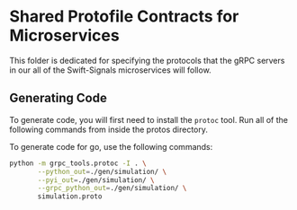 # Shared Protofile Contracts for Microservices
This folder is dedicated for specifying the protocols that the gRPC servers in our all of the Swift-Signals microservices will follow.

## Generating Code
To generate code, you will first need to install the `protoc` tool.
Run all of the following commands from inside the protos directory.

To generate code for go, use the following commands:
```bash
python -m grpc_tools.protoc -I . \
       --python_out=./gen/simulation/ \
       --pyi_out=./gen/simulation/ \
       --grpc_python_out=./gen/simulation/ \
       simulation.proto
```
